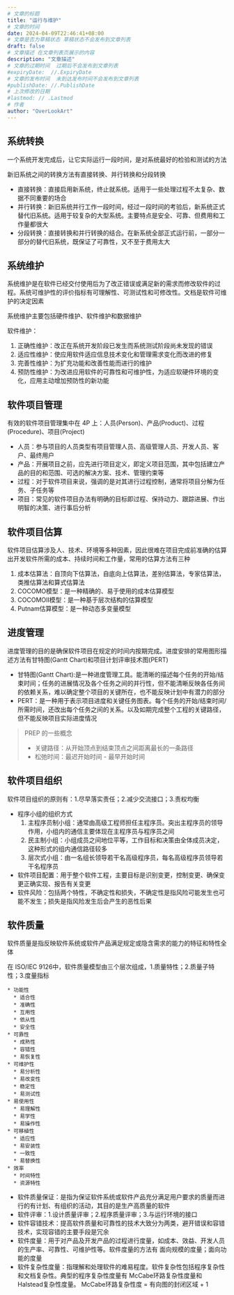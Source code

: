 ```yaml
---
# 文章的标题
title: "运行与维护"
# 文章的时间
date: 2024-04-09T22:46:41+08:00
# 文章是否为草稿状态 草稿状态不会发布到文章列表
draft: false
# 文章描述 在文章列表页展示的内容
description: "文章描述"
# 文章的过期时间  过期后不会发布到文章列表
#expiryDate:  //.ExpiryDate
# 文章的发布时间  未到达发布时间不会发布到文章列表
#publishDate: //.PublishDate
# 上次修改的日期
#lastmod: // .Lastmod
# 作者
author: "OverLookArt"
---
```


## 系统转换

一个系统开发完成后，让它实际运行一段时间，是对系统最好的检验和测试的方法

新旧系统之间的转换方法有直接转换、并行转换和分段转换

* 直接转换：直接启用新系统，终止就系统。适用于一些处理过程不太复杂、数据不同重要的场合
* 并行转换：新旧系统并行工作一段时间，经过一段时间的考验后，新系统正式替代旧系统。适用于较复杂的大型系统。主要特点是安全、可靠、但费用和工作量都很大
* 分段转换：直接转换和并行转换的结合。在新系统全部正式运行前，一部分一部分的替代旧系统，既保证了可靠性，又不至于费用太大

## 系统维护

系统维护是在软件已经交付使用后为了改正错误或满足新的需求而修改软件的过程。系统可维护性的评价指标有可理解性、可测试性和可修改性。文档是软件可维护的决定因素

系统维护主要包括硬件维护、软件维护和数据维护

软件维护：

1. 正确性维护：改正在系统开发阶段已发生而系统测试阶段尚未发现的错误
2. 适应性维护：使应用软件适应信息技术变化和管理需求变化而改进的修复
3. 完善性维护：为扩充功能和改善性能而进行的维护
4. 预防性维护：为改进应用软件的可靠性和可维护性，为适应软硬件环境的变化，应用主动增加预防性的新功能

## 软件项目管理

有效的软件项目管理集中在 4P 上：人员(Person)、产品(Product)、过程(Procedure)、项目(Project)

* 人员：参与项目的人员类型有项目管理人员、高级管理人员、开发人员、客户、最终用户
* 产品：开展项目之前，应先进行项目定义，即定义项目范围，其中包括建立产品的目的和范围、可选的解决方案、技术、管理约束等
* 过程：对于软件项目来说，强调的是对其进行过程控制，通常将项目分解为任务、子任务等
* 项目：常见的软件项目办法有明确的目标即过程、保持动力、跟踪进展、作出明智的决策、进行事后分析

## 软件项目估算

软件项目估算涉及人、技术、环境等多种因素，因此很难在项目完成前准确的估算出开发软件所需的成本、持续时间和工作量，常用的估算方法有三种

1. 成本估算法：自顶向下估算法，自底向上估算法，差别估算法，专家估算法，类推估算法和算式估算法
2. COCOMO模型：是一种精确的、易于使用的成本估算模型
3. COCOMOII模型：是一种基于层次结构的估算模型
4. Putnam估算模型：是一种动态多变量模型

## 进度管理

进度管理的目的是确保软件项目在规定的时间内按期完成。进度安排的常用图形描述方法有甘特图(Gantt Chart)和项目计划评审技术图(PERT)

* 甘特图(Gantt Chart):是一种进度管理工具。能清晰的描述每个任务的开始/结束时间；任务的进展情况及各个任务之间的并行性，但不能清晰反映各任务间的依赖关系，难以确定整个项目的关键所在，也不能反映计划中有潜力的部分
* PERT：是一种用于表示项目进度和关键任务图表。每个任务的开始/结束时间/所需时间，还改出每个任务之间的关系。以及如期完成整个工程的关键路径，但不能反映项目实际进度情况


> PREP 的一些概念
> * 关键路径：从开始顶点到结束顶点之间距离最长的一条路径
> * 松弛时间：最迟开始时间 - 最早开始时间

## 软件项目组织

软件项目组织的原则有：1.尽早落实责任；2.减少交流接口；3.责权均衡

* 程序小组的组织方式
  1. 主程序员制小组：通常由高级工程师担任主程序员。突出主程序员的领导作用，小组内的通信主要体现在主程序员与程序员之间
  2. 民主制小组：小组成员之间地位平等，工作目标和决策由全体成员决定，这种形式的组内通信路径较多
  3. 层次式小组：由一名组长领导若干名高级程序员，每名高级程序员领导若干名程序员
* 软件项目配置：用于整个软件工程，主要目标是识别变更，控制变更、确保变更正确实现、报告有关变更
* 软件风险：包括两个特性，不确定性和损失，不确定性是指风险可能发生也可能不发生；损失是指风险发生后会产生的恶性后果

## 软件质量

软件质量是指反映软件系统或软件产品满足规定或隐含需求的能力的特征和特性全体

在 ISO/IEC 9126中，软件质量模型由三个层次组成，1.质量特性；2.质量子特性；3.度量指标

``` markmap
* 功能性
  * 适合性
  * 准确性
  * 互用性
  * 依从性
  * 安全性
* 可靠性
  * 成熟性
  * 容错性
  * 易恢复性
* 可维护性
  * 易分析性
  * 易改变性
  * 稳定性
  * 易测试性
* 易使用性
  * 易理解性
  * 易学性
  * 易操作性
* 可移植性
  * 适应性
  * 易安装性
  * 一致性
  * 易替换性
* 效率
  * 时间特性
  * 资源特性
```

* 软件质量保证：是指为保证软件系统或软件产品充分满足用户要求的质量而进行的有计划、有组织的活动，其目的是生产高质量的软件
* 软件评审：1.设计质量评审；2.程序质量评审；3.与运行环境的接口
* 软件容错技术：提高软件质量和可靠性的技术大致分为两类，避开错误和容错技术，实现容错的主要手段是冗余
* 软件度量：用于对产品及开发产品的过程进行度量，如成本、效益、开发人员的生产率、可靠性、可维护性等。软件度量的方法有 面向规模的度量；面向功能的度量
* 软件复杂性度量：指理解和处理软件的难易程度。软件复杂性包括程序复杂性和文档复杂性。典型的程序复杂性度量有 McCabe环路复杂性度量和Halstead复杂性度量。 McCabe环路复杂性度 = 有向图的封闭区域 + 1